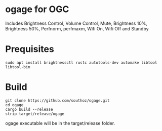 # ogage for OGC

Includes Brightness Control, Volume Control, Mute, Brightness 10%, Brightness 50%, Perfnorm, perfmaxm, Wifi On, Wifi Off and Standby

Prequisites
===========
```
sudo apt install brightnessctl rustc autotools-dev automake libtool libtool-bin
```

Build
=====
```
git clone https://github.com/southoz/ogage.git
cd ogage
cargo build --release
strip target/release/ogage
```
ogage executable will be in the target/release folder.
